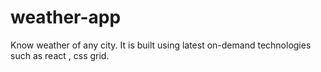 # weather-app
Know weather of any city. It is built using latest on-demand technologies such as react , css grid.
